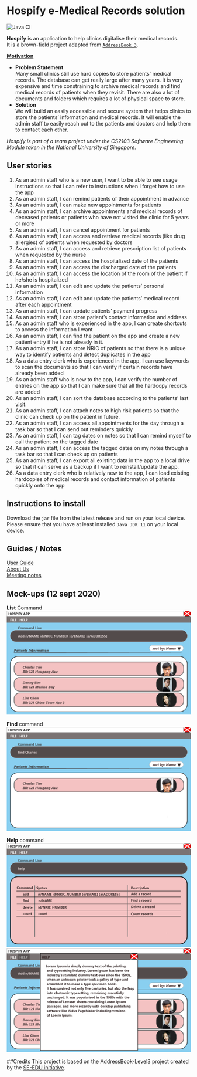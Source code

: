 # Hospify e-Medical Records solution
![Java CI](https://github.com/AY2021S1-CS2103T-W15-3/tp/workflows/Java%20CI/badge.svg)  

**Hospify** is an application to help clinics digitalise their medical records.  
It is a brown-field project adapted from [`AddressBook 3`](https://se-education.org/addressbook-level3/).  

<u>**Motivation**</u>  
* **Problem Statement**  
Many small clinics still use hard copies to store patients' medical records. The database can get really large after many years. 
It is very expensive and time constraining to archive medical records and find medical records of patients when they revisit. There are also a lot of documents and folders which requires a lot of physical space to store.  
* **Solution**  
We will build an easily accessible and secure system that helps clinics to store the patients’ information and medical records. 
It will enable the admin staff to easily reach out to the patients and doctors and help them to contact each other.  


_Hospify is part of a team project under the CS2103 Software Engineering Module taken in the National University of Singapore._
## User stories  
<ol>
<li>As an admin staff who is a new user, I want to be able to see usage instructions so that I can refer to instructions when I forget how to use the app</li>
<li>As an admin staff, I can remind patients of their appointment in advance</li>
<li>As an admin staff, I can make new appointments for patients</li>
<li>As an admin staff, I can archive appointments and medical records of deceased patients or patients who have not visited the clinic for 5 years or more</li>
<li>As an admin staff, I can cancel appointment for patients</li>
<li>As an admin staff, I can access and retrieve medical records (like drug allergies) of patients when requested by doctors</li>
<li>As an admin staff, I can access and retrieve prescription list of patients when requested by the nurse</li>
<li>As an admin staff, I can access the hospitalized date of the patients</li>
<li>As an admin staff, I can access the discharged date of the patients</li>
<li>As an admin staff, I can access the location of the room of the patient if he/she is hospitalized</li>
<li>As an admin staff, I can edit and update the patients’ personal information</li>
<li>As an admin staff, I can edit and update the patients’ medical record after each appointment</li>
<li>As an admin staff, I can update patients’ payment progress</li>
<li>As an admin staff, I can store patient’s contact information and address</li>
<li>As an admin staff who is experienced in the app, I can create shortcuts to access the information I want</li>
<li>As an admin staff, I can find the patient on the app and create a new patient entry if he is not already in it.</li>
<li>As an admin staff, I can store NRIC of patients so that there is a unique way to identify patients and detect duplicates in the app</li>
<li>As a data entry clerk who is experienced in the app, I can use keywords to scan the documents so that I can verify if certain records have already been added</li>
<li>As an admin staff who is new to the app, I can verify the number of entries on the app so that I can make sure that all the hardcopy records are added</li>
<li>As an admin staff, I can sort the database according to the patients’ last visit.</li>
<li>As an admin staff, I can attach notes to high risk patients so that the clinic can check up on the patient in future.</li>
<li>As an admin staff, I can access all appointments for the day through a task bar so that I can send out reminders quickly</li>
<li>As an admin staff, I can tag dates on notes so that I can remind myself to call the patient on the tagged date</li>
<li>As an admin staff, I can access the tagged dates on my notes through a task bar so that I can check up on patients</li>
<li>As an admin staff, I can export all existing data in the app to a local drive so that it can serve as a backup if I want to reinstall/update the app.</li>
<li>As a data entry clerk who is relatively new to the app, I can load existing hardcopies of medical records and contact information of patients quickly onto the app</li>
</ol>


## Instructions to install
Download the `jar` file from the latest release and run on your local device. Please ensure that you have at least installed `Java JDK 11` on your local device.

## Guides / Notes  
[User Guide](docs/UserGuide.md)  
[About Us](docs/AboutUs.md)  
[Meeting notes](https://docs.google.com/document/d/14gDsicyg6XdIeHpiP8oH9UL7aLPPmoj9kUCA_w8ZNQU/edit?usp=sharing)
## Mock-ups (12 sept 2020)
**List** Command
![Home](docs/images/Ui.png)

**Find** command
![find](docs/images/hospify/tp_find.png)

**Help** command
![Ui](docs/images/hospify/tp_help_command.png)
![help](docs/images/hospify/tp_help_menu.png)

##Credits
This project is based on the AddressBook-Level3 project created by the [SE-EDU initiative](https://se-education.org).
